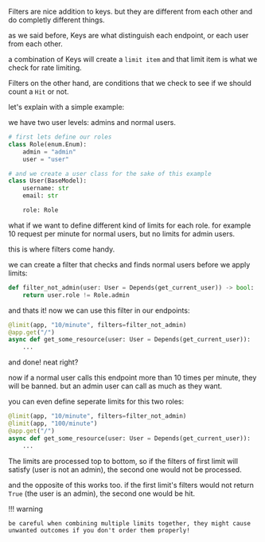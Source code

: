 Filters are nice addition to keys. but they are different from each other and do completly different things.

as we said before, Keys are what distinguish each endpoint, or each user from each other.

a combination of Keys will create a `limit item` and that limit item is what we check for rate limiting.


Filters on the other hand, are conditions that we check to see if we should count a `Hit` or not.


let's explain with a simple example:


we have two user levels: admins and normal users.

```py
# first lets define our roles
class Role(enum.Enum):
    admin = "admin"
    user = "user"

# and we create a user class for the sake of this example
class User(BaseModel):
    username: str
    email: str

    role: Role
```

what if we want to define different kind of limits for each role. for example 10 request per minute for normal users, but no limits for admin users.

this is where filters come handy.

we can create a filter that checks and finds normal users before we apply limits:

```py
def filter_not_admin(user: User = Depends(get_current_user)) -> bool:
    return user.role != Role.admin
```

and thats it! now we can use this filter in our endpoints:

```py
@limit(app, "10/minute", filters=filter_not_admin)
@app.get("/")
async def get_some_resource(user: User = Depends(get_current_user)):
    ...
```

and done! neat right?

now if a normal user calls this endpoint more than 10 times per minute, they will be banned. but an admin user can call as much as they want.


you can even define seperate limits for this two roles:


```py
@limit(app, "10/minute", filters=filter_not_admin)
@limit(app, "100/minute")
@app.get("/")
async def get_some_resource(user: User = Depends(get_current_user)):
    ...
```

The limits are processed top to bottom, so if the filters of first limit will satisfy (user is not an admin), the second one would not be processed.

and the opposite of this works too. if the first limit's filters would not return `True` (the user is an admin), the second one would be hit.


!!! warning

    be careful when combining multiple limits together, they might cause unwanted outcomes if you don't order them properly!